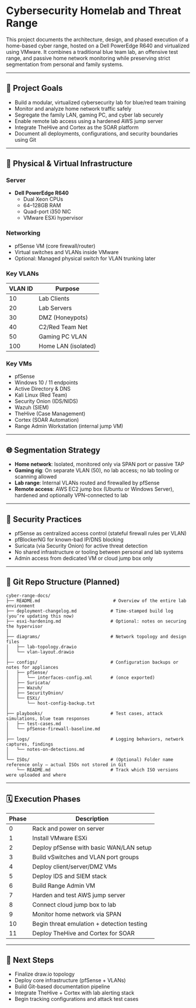 # Cybersecurity Homelab and Threat Range

This project documents the architecture, design, and phased execution of a home-based cyber range, hosted on a Dell PowerEdge R640 and virtualized using VMware. It combines a traditional blue team lab, an offensive test range, and passive home network monitoring while preserving strict segmentation from personal and family systems.

---

## 🌟 Project Goals

- Build a modular, virtualized cybersecurity lab for blue/red team training
- Monitor and analyze home network traffic safely
- Segregate the family LAN, gaming PC, and cyber lab securely
- Enable remote lab access using a hardened AWS jump server
- Integrate TheHive and Cortex as the SOAR platform
- Document all deployments, configurations, and security boundaries using Git

---

## 🧱 Physical & Virtual Infrastructure

### Server
- **Dell PowerEdge R640**
  - Dual Xeon CPUs
  - 64–128GB RAM
  - Quad-port i350 NIC
  - VMware ESXi hypervisor

### Networking
- pfSense VM (core firewall/router)
- Virtual switches and VLANs inside VMware
- Optional: Managed physical switch for VLAN trunking later

### Key VLANs
| VLAN ID | Purpose            |
|---------|--------------------|
| 10      | Lab Clients        |
| 20      | Lab Servers        |
| 30      | DMZ (Honeypots)    |
| 40      | C2/Red Team Net    |
| 50      | Gaming PC VLAN     |
| 100     | Home LAN (isolated)|

### Key VMs
- pfSense
- Windows 10 / 11 endpoints
- Active Directory & DNS
- Kali Linux (Red Team)
- Security Onion (IDS/NIDS)
- Wazuh (SIEM)
- TheHive (Case Management)
- Cortex (SOAR Automation)
- Range Admin Workstation (internal jump VM)

---

## 🌐 Segmentation Strategy

- **Home network**: Isolated, monitored only via SPAN port or passive TAP
- **Gaming rig**: On separate VLAN (50), no lab access; no lab tooling or scanning allowed
- **Lab range**: Internal VLANs routed and firewalled by pfSense
- **Remote access**: AWS EC2 jump box (Ubuntu or Windows Server), hardened and optionally VPN-connected to lab

---

## 🔐 Security Practices

- pfSense as centralized access control (stateful firewall rules per VLAN)
- pfBlockerNG for known-bad IP/DNS blocking
- Suricata (via Security Onion) for active threat detection
- No shared infrastructure or tooling between personal and lab systems
- Admin access from dedicated VM or cloud jump box only

---

## 📁 Git Repo Structure (Planned)

```
cyber-range-docs/
├── README.md                            # Overview of the entire lab environment
├── deployment-changelog.md             # Time-stamped build log (you’re updating this now)
├── esxi-hardening.md                   # Optional: notes on securing the hypervisor
│
├── diagrams/                           # Network topology and design files
│   ├── lab-topology.drawio
│   └── vlan-layout.drawio
│
├── configs/                            # Configuration backups or notes for appliances
│   ├── pfSense/
│   │   └── interfaces-config.xml       # (once exported)
│   ├── Suricata/
│   ├── Wazuh/
│   ├── SecurityOnion/
│   └── ESXi/
│       └── host-config-backup.txt
│
├── playbooks/                          # Test cases, attack simulations, blue team responses
│   ├── test-cases.md
│   └── pfSense-firewall-baseline.md
│
├── logs/                               # Logging behaviors, network captures, findings
│   └── notes-on-detections.md
│
└── ISOs/                               # (Optional) Folder name reference only — actual ISOs not stored in Git
    └── README.md                       # Track which ISO versions were uploaded and where

```

---

## 🗓️ Execution Phases

| Phase | Description                                |
|--------|--------------------------------------------|
| 0      | Rack and power on server                   |
| 1      | Install VMware ESXi                        |
| 2      | Deploy pfSense with basic WAN/LAN setup    |
| 3      | Build vSwitches and VLAN port groups       |
| 4      | Deploy client/server/DMZ VMs               |
| 5      | Deploy IDS and SIEM stack                  |
| 6      | Build Range Admin VM                       |
| 7      | Harden and test AWS jump server            |
| 8      | Connect cloud jump box to lab              |
| 9      | Monitor home network via SPAN              |
| 10     | Begin threat emulation + detection testing |
| 11     | Deploy TheHive and Cortex for SOAR         |

---

## 🧠 Next Steps
- Finalize draw.io topology
- Deploy core infrastructure (pfSense + VLANs)
- Build Git-based documentation pipeline
- Integrate TheHive + Cortex with lab alerting stack
- Begin tracking configurations and attack test cases
